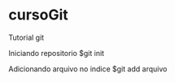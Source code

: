 # cursoGit

Tutorial git

Iniciando repositorio
$git init

Adicionando arquivo no indice
$git add arquivo
